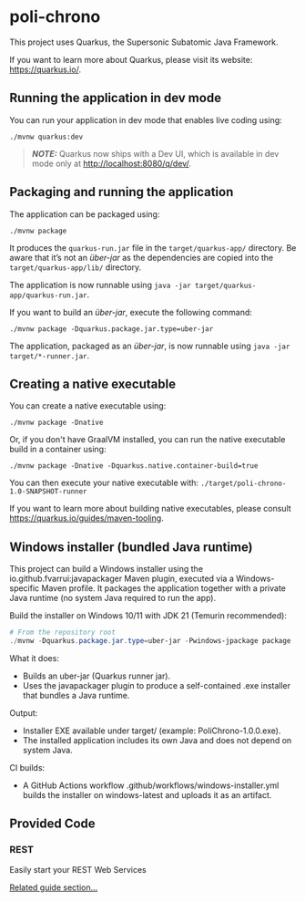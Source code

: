 # poli-chrono

This project uses Quarkus, the Supersonic Subatomic Java Framework.

If you want to learn more about Quarkus, please visit its website: <https://quarkus.io/>.

## Running the application in dev mode

You can run your application in dev mode that enables live coding using:

```shell script
./mvnw quarkus:dev
```

> **_NOTE:_**  Quarkus now ships with a Dev UI, which is available in dev mode only at <http://localhost:8080/q/dev/>.

## Packaging and running the application

The application can be packaged using:

```shell script
./mvnw package
```

It produces the `quarkus-run.jar` file in the `target/quarkus-app/` directory.
Be aware that it’s not an _über-jar_ as the dependencies are copied into the `target/quarkus-app/lib/` directory.

The application is now runnable using `java -jar target/quarkus-app/quarkus-run.jar`.

If you want to build an _über-jar_, execute the following command:

```shell script
./mvnw package -Dquarkus.package.jar.type=uber-jar
```

The application, packaged as an _über-jar_, is now runnable using `java -jar target/*-runner.jar`.

## Creating a native executable

You can create a native executable using:

```shell script
./mvnw package -Dnative
```

Or, if you don't have GraalVM installed, you can run the native executable build in a container using:

```shell script
./mvnw package -Dnative -Dquarkus.native.container-build=true
```

You can then execute your native executable with: `./target/poli-chrono-1.0-SNAPSHOT-runner`

If you want to learn more about building native executables, please consult <https://quarkus.io/guides/maven-tooling>.

## Windows installer (bundled Java runtime)

This project can build a Windows installer using the io.github.fvarrui:javapackager Maven plugin, executed via a Windows-specific Maven profile. It packages the application together with a private Java runtime (no system Java required to run the app).

Build the installer on Windows 10/11 with JDK 21 (Temurin recommended):

```powershell
# From the repository root
./mvnw -Dquarkus.package.jar.type=uber-jar -Pwindows-jpackage package
```

What it does:
- Builds an uber-jar (Quarkus runner jar).
- Uses the javapackager plugin to produce a self-contained .exe installer that bundles a Java runtime.

Output:
- Installer EXE available under target/ (example: PoliChrono-1.0.0.exe).
- The installed application includes its own Java and does not depend on system Java.

CI builds:
- A GitHub Actions workflow .github/workflows/windows-installer.yml builds the installer on windows-latest and uploads it as an artifact.

## Provided Code

### REST

Easily start your REST Web Services

[Related guide section...](https://quarkus.io/guides/getting-started-reactive#reactive-jax-rs-resources)
